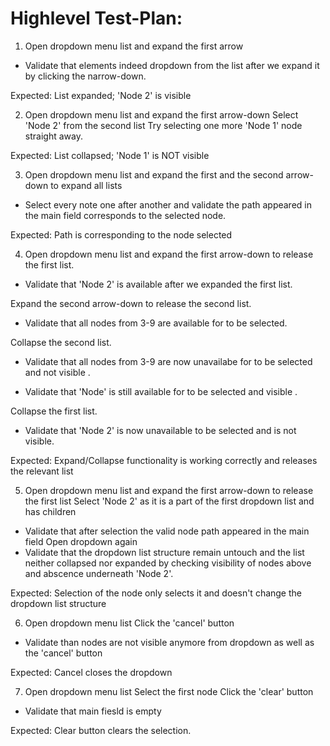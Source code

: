 
# Highlevel Test-Plan:

 1) Open dropdown menu list and expand the first arrow
 - Validate that elements indeed dropdown from the list after we expand it by clicking the narrow-down.     
 
Expected: List expanded; 'Node 2' is visible


2) Open dropdown menu list and expand the first arrow-down
Select 'Node 2' from the second list 
Try selecting one more 'Node 1' node straight away.

Expected: List collapsed; 'Node 1' is NOT visible


3) Open dropdown menu list and expand the first and the second arrow-down to expand all lists
- Select every note one after another and validate the path appeared in the main field corresponds to the selected node.

Expected: Path is corresponding to the node selected


4) Open dropdown menu list and expand the first arrow-down to release the first list.

- Validate that 'Node 2' is available after we expanded the first list.

Expand the second arrow-down to release the second list.

- Validate that all nodes from 3-9 are available for to be selected.

Collapse the second list.

- Validate that all nodes from 3-9 are now unavailabe for to be selected and not visible .

- Validate that 'Node' is still available for to be selected and  visible .

Collapse the first list.

- Validate that 'Node 2' is now unavailable to be selected and is not visible.


Expected: Expand/Collapse functionality is working correctly and releases the relevant list


5) Open dropdown menu list and expand the first arrow-down to release the first list
Select 'Node 2' as it is a part of the first dropdown list and has children
- Validate that after selection the valid node path appeared in the main field
Open dropdown again
- Validate that the dropdown list structure remain untouch and the list neither collapsed nor expanded by checking visibility of nodes above and abscence underneath 'Node 2'.

Expected: Selection of the node only selects it and doesn't change the dropdown list structure

6) Open dropdown menu list
Click the 'cancel' button
- Validate than nodes are not visible anymore from dropdown as well as the 'cancel' button 

Expected: Cancel closes the dropdown 

7) Open dropdown menu list
Select the first node
Click the 'clear' button
- Validate that main fiesld is empty

Expected: Clear button clears the selection.

